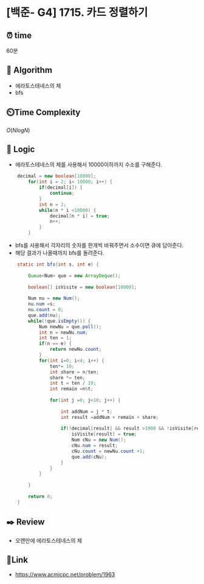 
# [백준- G4] 1715. 카드 정렬하기
## ⏰  **time**
60분

## :pushpin: **Algorithm**
- 에라토스테네스의 체
- bfs

## ⏲️**Time Complexity**
$O(N log N)$

## :round_pushpin: **Logic**

- 에라토스테네스의 체를 사용해서 10000이하까지 수소를 구해준다.
```java
	decimal = new boolean[10000];
		for(int i = 2; i< 10000; i++) {
			if(decimal[i]) {
				continue;
			}
			int n = 2;
			while(n * i <10000) {
				decimal[n * i] = true;
				n++;
			}
		}
```
  
- bfs를 사용해서 각자리의 숫자를 한개씩 바꿔주면서 소수이면 큐에 담아준다.
- 해당 결과가 나올때까지 bfs를 돌려준다.

```java
	static int bfs(int s, int e) {
		
		Queue<Num> que = new ArrayDeque();
		
		boolean[] isVisite = new boolean[10000];
		
		Num nu = new Num();
		nu.num =s;
		nu.count = 0;
		que.add(nu);
		while(!que.isEmpty()) {
			Num newNu = que.poll();
			int n = newNu.num;
			int ten = 1;
			if(n == e) {
				return newNu.count;
			}
			for(int i=0; i<4; i++) {
				ten*= 10;
				int share = n/ten;
				share *= ten;
				int t = ten / 10;
				int remain =n%t;
				
				for(int j =0; j<10; j++) {
					
					int addNum = j * t;
					int result =addNum + remain + share;
					
					if(!decimal[result] && result >1000 && !isVisite[result]) {
						isVisite[result] = true;
						Num cNu = new Num();
						cNu.num = result;
						cNu.count = newNu.count +1;
						que.add(cNu);
					}
				}
			}
			
		}
		
		return 0;
	}
```

## :black_nib: **Review**
- 오랜만에 에라토스테네스의 체


## 📡**Link**
- https://www.acmicpc.net/problem/1963

